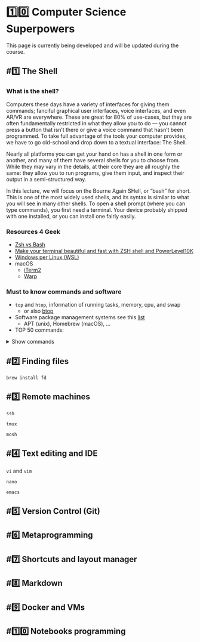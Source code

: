 # 1️⃣0️⃣ Computer Science Superpowers 
This page is currently being developed and will be updated during the course.

## \#1️⃣ The Shell

### What is the shell?

Computers these days have a variety of interfaces for giving them commands; fanciful graphical user interfaces, voice interfaces, and even AR/VR are everywhere. These are great for 80% of use-cases, but they are often fundamentally restricted in what they allow you to do — you cannot press a button that isn’t there or give a voice command that hasn’t been programmed. To take full advantage of the tools your computer provides, we have to go old-school and drop down to a textual interface: The Shell.

Nearly all platforms you can get your hand on has a shell in one form or another, and many of them have several shells for you to choose from. While they may vary in the details, at their core they are all roughly the same: they allow you to run programs, give them input, and inspect their output in a semi-structured way.

In this lecture, we will focus on the Bourne Again SHell, or “bash” for short. This is one of the most widely used shells, and its syntax is similar to what you will see in many other shells. To open a shell prompt (where you can type commands), you first need a terminal. Your device probably shipped with one installed, or you can install one fairly easily.

### Resources 4 Geek
- [Zsh vs Bash](https://www.geeksforgeeks.org/bash-scripting-difference-between-zsh-and-bash/)
- [Make your terminal beautiful and fast with ZSH shell and PowerLevel10K](https://medium.com/@shivam1/make-your-terminal-beautiful-and-fast-with-zsh-shell-and-powerlevel10k-6484461c6efb)
- [Windows per Linux (WSL) ](https://learn.microsoft.com/it-it/windows/wsl/)
- macOS
  - [iTerm2](https://iterm2.com/)
  - [Warp](https://www.warp.dev/)

### Must to know commands and software

- ```top``` and ```htop```, information of running tasks, memory, cpu, and swap
  - or also [btop](https://github.com/aristocratos/btop)
- Software package management systems see this [list](https://en.wikipedia.org/wiki/List_of_software_package_management_systems)
  - APT (unix), Homebrew (macOS), ...
- TOP 50 commands:
<details><summary>Show commands</summary>

  1.  **ls** - The most frequently used command in Linux to list directories
  2.  **pwd** - Print working directory command in Linux
  3.  **cd** - Linux command to navigate through directories
  4.  **mkdir** - Command used to create directories in Linux
  5.  **mv** - Move or rename files in Linux
  6.  **cp** - Similar usage as mv but for copying files in Linux
  7.  **rm** - Delete files or directories
  8.  **touch** - Create blank/empty files
  9.  **ln** - Create symbolic links (shortcuts) to other files
  10.  **cat** - Display file contents on the terminal
  11.  **clear** - Clear the terminal display
  12.  **echo** - Print any text that follows the command
  13.  **less** - Linux command to display paged outputs in the terminal
  14.  **man** - Access manual pages for all Linux commands
  15.  **uname** - Linux command to get basic information about the OS
  16.  **whoami** - Get the active username
  17.  **tar** - Command to extract and compress files in Linux
  18.  **grep** - Search for a string within an output
  19.  **head** - Return the specified number of lines from the top
  20.  **tail** - Return the specified number of lines from the bottom
  21.  **diff** - Find the difference between two files
  22.  **cmp** - Allows you to check if two files are identical
  23.  **comm** - Combines the functionality of diff and cmp
  24.  **sort** - Linux command to sort the content of a file while outputting
  25.  **export** - Export environment variables in Linux
  26.  **zip** - Zip files in Linux
  27.  **unzip** - Unzip files in Linux
  28.  **ssh** - Secure Shell command in Linux
  29.  **service** - Linux command to start and stop services
  30.  **ps** - Display active processes
  31.  **kill and killall** - Kill active processes by process ID or name
  32.  **df** - Display disk filesystem information
  33.  **mount** - Mount file systems in Linux
  34.  **chmod** - Command to change file permissions
  35.  **chown** - Command for granting ownership of files or folders
  36.  **ifconfig** - Display network interfaces and IP addresses
  37.  **traceroute** - Trace all the network hops to reach the destination
  38.  **wget** - Direct download files from the internet
  39.  **ufw** - Firewall command
  40.  **iptables** - Base firewall for all other firewall utilities to interface with
  41.  **apt, pacman, yum, rpm** - Package managers depending on the distro
  42.  **sudo** - Command to escalate privileges in Linux
  43.  **cal** - View a command-line calendar
  44.  **alias -** Create custom shortcuts for your regularly used commands
  45.  **dd** - Majorly used for creating bootable USB sticks
  46.  **whereis** - Locate the binary, source, and manual pages for a command
  47.  **whatis** - Find what a command is used for
  48.  **top** - View active processes live with their system usage
  49.  **useradd and usermod** - Add new user or change existing users data
  50.  **passwd** - Create or update passwords for existing users
</details>

## \#2️⃣ Finding files
```brew install fd```

## \#3️⃣ Remote machines

```ssh```

```tmux```

```mosh```
## \#4️⃣ Text editing and IDE
```vi``` and ```vim```

```nano```

```emacs```

## \#5️⃣ Version Control (Git)

## \#6️⃣ Metaprogramming

## \#7️⃣ Shortcuts and layout manager

## \#8️⃣ Markdown

## \#9️⃣ Docker and VMs

## \#1️⃣0️⃣ Notebooks programming

